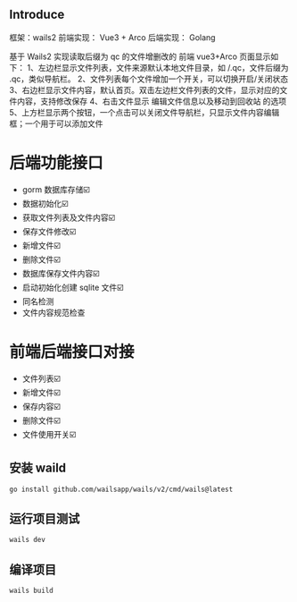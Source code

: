 ## Introduce
框架：wails2
前端实现： Vue3 + Arco
后端实现： Golang

基于 Wails2 实现读取后缀为 qc 的文件增删改的
前端 vue3+Arco 页面显示如下：
1、左边栏显示文件列表，文件来源默认本地文件目录，如 /.qc，文件后缀为 .qc，类似导航栏。
2、文件列表每个文件增加一个开关，可以切换开启/关闭状态
3、右边栏显示文件内容，默认首页。双击左边栏文件列表的文件，显示对应的文件内容，支持修改保存
4、右击文件显示 编辑文件信息以及移动到回收站 的选项
5、上方栏显示两个按钮，一个点击可以关闭文件导航栏，只显示文件内容编辑框；一个用于可以添加文件

# 后端功能接口
- gorm 数据库存储☑️
- 数据初始化☑️
- 获取文件列表及文件内容☑️
- 保存文件修改☑️
- 新增文件☑️
- 删除文件☑️
- 数据库保存文件内容☑️
- 启动初始化创建 sqlite 文件☑️
- 同名检测
- 文件内容规范检查

# 前端后端接口对接
- 文件列表☑️
- 新增文件☑️
- 保存内容☑️
- 删除文件☑️
- 文件使用开关☑️


## 安装 waild
```
go install github.com/wailsapp/wails/v2/cmd/wails@latest
```

## 运行项目测试
```
wails dev
```

## 编译项目
```
wails build
```